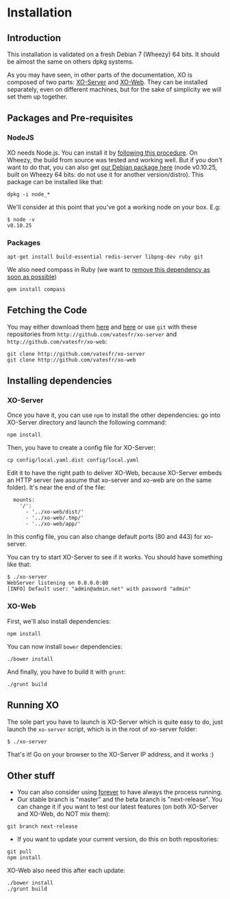 # Installation

## Introduction

This installation is validated on a fresh Debian 7 (Wheezy) 64 bits. It should be almost the same on others dpkg systems.

As you may have seen, in other parts of the documentation, XO is composed of two parts: [XO-Server](https://github.com/vatesfr/xo-server/) and [XO-Web](https://github.com/vatesfr/xo-web/). They can be installed separately, even on different machines, but for the sake of simplicity we will set them up together.

## Packages and Pre-requisites

### NodeJS

XO needs Node.js. You can install it by [following this procedure](https://github.com/joyent/node/wiki/Installing-Node.js-via-package-manager). On Wheezy, the build from source was tested and working well. But if you don't want to do that, you can also get [our Debian package here](http://dev1.vates.fr/node_0.10.25-1_amd64.deb) (node v0.10.25,  built on Wheezy 64 bits: do not use it for another version/distro). This package can be installed like that:


```
dpkg -i node_*
```

We'll consider at this point that you've got a working node on your box. E.g:

```
$ node -v
v0.10.25
```

### Packages


```
apt-get install build-essential redis-server libpng-dev ruby git
```

We also need compass in Ruby (we want to [remove this dependency as soon as possible](https://github.com/vatesfr/xo-web/issues/44))

```
gem install compass
```

## Fetching the Code

You may either download them [here](https://github.com/vatesfr/xo-server/archive/master.zip) and [here](https://github.com/vatesfr/xo-web/archive/master.zip) or use `git` with these repositories from `http://github.com/vatesfr/xo-server` and `http://github.com/vatesfr/xo-web`:

```
git clone http://github.com/vatesfr/xo-server
git clone http://github.com/vatesfr/xo-web
```

## Installing dependencies

### XO-Server

Once you have it, you can use `npm` to install the other dependencies: go into XO-Server directory and launch the following command:

```
npm install
```

Then, you have to create a config file for XO-Server:

```
cp config/local.yaml.dist config/local.yaml
```

Edit it to have the right path to deliver XO-Web, because XO-Server embeds an HTTP server (we assume that xo-server and xo-web are on the same folder). It's near the end of the file:

```
  mounts:
    '/':
      - '../xo-web/dist/'
      - '../xo-web/.tmp/'
      - '../xo-web/app/'
```
In this config file, you can also change default ports (80 and 443) for xo-server.

You can try to start XO-Server to see if it works. You should have something like that:

```
$ ./xo-server 
WebServer listening on 0.0.0.0:80
[INFO] Default user: "admin@admin.net" with password "admin"
```
### XO-Web

First, we'll also install dependencies:

```
npm install
```

You can now install `bower` dependencies:

```
./bower install
```

And finally, you have to build it with `grunt`:

```
./grunt build
```

## Running XO

The sole part you have to launch is XO-Server which is quite easy to do, just launch the `xo-server` script, which is in the root of xo-server folder:

```
$ ./xo-server
```
That's it! Go on your browser to the XO-Server IP address, and it works :)

## Other stuff

- You can also consider using [forever](https://github.com/nodejitsu/forever) to have always the process running.
- Our stable branch is "master" and the beta branch is "next-release". You can change it if you want to test our latest features (on both XO-Server and XO-Web, do NOT mix them):

```
git branch next-release
```
- If you want to update your current version, do this on both repositories:

```
git pull
npm install
```

XO-Web also need this after each update:

```
./bower install
./grunt build
```